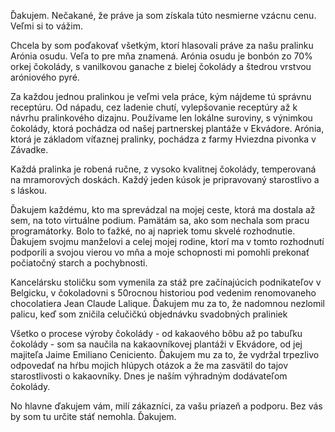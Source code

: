 Ďakujem. Nečakané, že práve ja som získala túto nesmierne vzácnu cenu. Veľmi si to vážim.

Chcela by som poďakovať všetkým, ktorí hlasovali práve za našu pralinku Arónia osudu. Veľa to pre mňa znamená. Arónia osudu je bonbón zo 70% orkej čokolády, s vanilkovou ganache z bielej čokolády a štedrou vrstvou aróniového pyré.

Za každou jednou pralinkou je veľmi vela práce, kým nájdeme tú správnu receptúru. Od nápadu, cez ladenie chutí, vylepšovanie receptúry až k návrhu pralinkového dizajnu. Používame len lokálne suroviny, s výnimkou čokolády, ktorá pochádza od našej partnerskej plantáže v Ekvádore. Arónia, ktorá je základom víťaznej pralinky, pochádza z farmy Hviezdna pivonka v Závadke.

Každá pralinka je robená ručne, z vysoko kvalitnej čokolády, temperovaná na mramorových doskách. Každý jeden kúsok je pripravovaný starostlivo a s láskou. 

Ďakujem každému, kto ma sprevádzal na mojej ceste, ktorá ma dostala až sem, na toto virtuálne podium. Pamätám sa, ako som nechala som pracu programátorky. Bolo to ťažké, no aj napriek tomu skvelé rozhodnutie. Ďakujem svojmu manželovi a celej mojej rodine, ktorí ma v tomto rozhodnutí podporili a svojou vierou vo mňa a moje schopnosti mi pomohli prekonať počiatočný starch a pochybnosti.

Kancelársku stoličku som vymenila za stáž pre začínajúcich podnikateľov v Belgicku, v čokoladovni s 50rocnou historiou pod vedenim renomovaneho chocolatiera Jean Claude Lalique. Ďakujem mu za to, že nadomnou nezlomil palicu, keď som zničila celučičkú objednávku svadobných praliniek 

Všetko o procese výroby čokolády - od kakaového bôbu až po tabuľku čokolády - som sa naučila na kakaovníkovej plantáži v Ekvádore, od jej majiteľa Jaime Emiliano Ceniciento. Ďakujem mu za to, že vydržal trpezlivo odpovedať na hŕbu mojich hlúpych otázok a že ma zasvätil do tajov starostlivosti o kakaovníky. Dnes je naším výhradným dodávateľom čokolády.

No hlavne ďakujem vám, milí zákazníci, za vašu priazeň a podporu. Bez vás by som tu určite stáť nemohla. Ďakujem.
